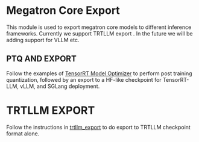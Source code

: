 # Megatron Core Export

This module is used to export megatron core models to different inference frameworks. 
Currently we support TRTLLM export . In the future we will be adding support for VLLM etc. 

## PTQ AND EXPORT
Follow the examples of [TensorRT Model Optimizer](../post_training/modelopt) to perform post training quantization, followed by an export to a HF-like checkpoint for TensorRT-LLM, vLLM, and SGLang deployment. 

# TRTLLM EXPORT
Follow the instructions in [trtllm_export](./trtllm_export/) to do export to TRTLLM checkpoint format alone.
